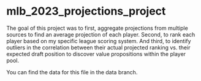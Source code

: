 # mlb_2023_projections_project

The goal of this project was to first, aggregate projections from multiple sources to find an average projection of each player. Second, to rank each player based on my specific league scoring system. And third, to identify outliers in the correlation between their actual projected ranking vs. their expected draft position to discover value propositions within the player pool.

You can find the data for this file in the data branch.
